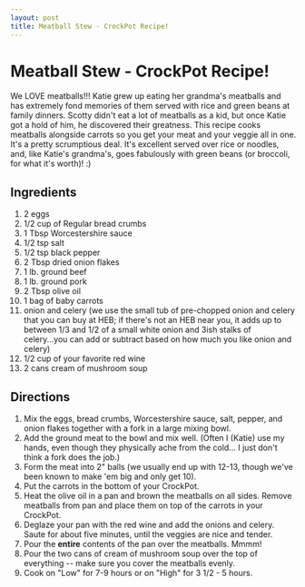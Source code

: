 ```yaml
---
layout: post
title: Meatball Stew - CrockPot Recipe!
---
```


# Meatball Stew - CrockPot Recipe!
We LOVE meatballs!!! Katie grew up eating her grandma's meatballs and has extremely fond memories of them served with rice and green
beans at family dinners. Scotty didn't eat a lot of meatballs as a kid, but once Katie got a hold of him, he discovered their greatness.
This recipe cooks meatballs alongside carrots so you get your meat and your veggie all in one. It's a pretty scrumptious deal. It's
excellent served over rice or noodles, and, like Katie's grandma's, goes fabulously with green beans (or broccoli, for what it's worth)! :)

## Ingredients
1. 2 eggs
1. 1/2 cup of Regular bread crumbs
1. 1 Tbsp Worcestershire sauce
1. 1/2 tsp salt
1. 1/2 tsp black pepper
1. 2 Tbsp dried onion flakes
1. 1 lb. ground beef
1. 1 lb. ground pork
1. 2 Tbsp olive oil
1. 1 bag of baby carrots
1. onion and celery (we use the small tub of pre-chopped onion and celery that you can buy at HEB; if there's not an HEB near you,
it adds up to between 1/3 and 1/2 of a small white onion and 3ish stalks of celery...you can add or subtract based on how much you 
like onion and celery)
1. 1/2 cup of your favorite red wine
1. 2 cans cream of mushroom soup

## Directions
1. Mix the eggs, bread crumbs, Worcestershire sauce, salt, pepper, and onion flakes together with a fork in a large mixing bowl.
1. Add the ground meat to the bowl and mix well. (Often I (Katie) use my hands, even though they physically ache from the cold... I just don't think a fork does the job.)
1. Form the meat into 2" balls (we usually end up with 12-13, though we've been known to make 'em big and only get 10).
1. Put the carrots in the bottom of your CrockPot.
1. Heat the olive oil in a pan and brown the meatballs on all sides. Remove meatballs from pan and place them on top of the carrots in
your CrockPot.
1. Deglaze your pan with the red wine and add the onions and celery. Saute for about five minutes, until the veggies are nice and tender.
1. Pour the **entire** contents of the pan over the meatballs. Mmmm!
1. Pour the two cans of cream of mushroom soup over the top of everything -- make sure you cover the meatballs evenly. 
1. Cook on "Low" for 7-9 hours or on "High" for 3 1/2 - 5 hours. 
